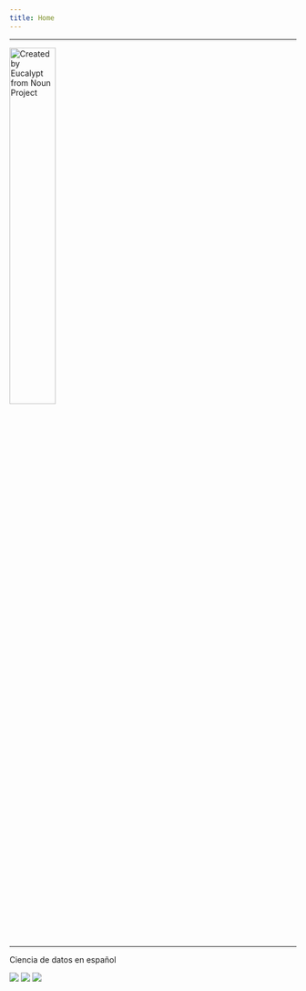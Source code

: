 ```yaml
---
title: Home
---
```


------

<img src="images/av.png" alt="Created by Eucalypt from Noun Project" href="/about/"
	title="Created by Eucalypt from Noun Project" width="40%" height="40%"/> 

------
Ciencia de datos en español

[<img src="images/github.svg">](https://github.com/sporella/) 
[<img src="images/twitter.svg">](https://twitter.com/sporella/)
[<img src="images/at-sign.svg">](mailto:sporella@uc.cl/)